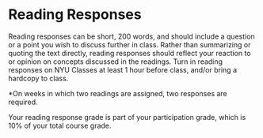 # Reading Responses 

Reading responses can be short, 200 words, and should include a question or a point you wish to discuss further in class.
Rather than summarizing or quoting the text directly, reading responses should reflect your reaction to or opinion on concepts discussed in the readings. 
Turn in reading responses on NYU Classes at least 1 hour before class, and/or bring a hardcopy to class. 

*On weeks in which two readings are assigned, two responses are required. 

Your reading response grade is part of your participation grade, which is 10% of your total course grade.
